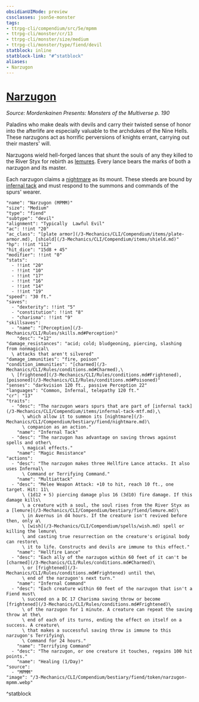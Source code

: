 ```yaml
---
obsidianUIMode: preview
cssclasses: json5e-monster
tags:
- ttrpg-cli/compendium/src/5e/mpmm
- ttrpg-cli/monster/cr/13
- ttrpg-cli/monster/size/medium
- ttrpg-cli/monster/type/fiend/devil
statblock: inline
statblock-link: "#^statblock"
aliases:
- Narzugon
---
```

# [Narzugon](3-Mechanics\CLI\Compendium\bestiary\fiend/narzugon-mpmm.md)
*Source: Mordenkainen Presents: Monsters of the Multiverse p. 190*  

Paladins who make deals with devils and carry their twisted sense of honor into the afterlife are especially valuable to the archdukes of the Nine Hells. These narzugons act as horrific perversions of knights errant, carrying out their masters' will.

Narzugons wield hell-forged lances that shunt the souls of any they killed to the River Styx for rebirth as [lemures](/3-Mechanics/CLI/Compendium/bestiary/fiend/lemure.md). Every lance bears the marks of both a narzugon and its master.

Each narzugon claims a [nightmare](/3-Mechanics/CLI/Compendium/bestiary/fiend/nightmare.md) as its mount. These steeds are bound by [infernal tack](/3-Mechanics/CLI/Compendium/items/infernal-tack-mtf.md) and must respond to the summons and commands of the spurs' wearer.

```statblock
"name": "Narzugon (MPMM)"
"size": "Medium"
"type": "fiend"
"subtype": "devil"
"alignment": "Typically  Lawful Evil"
"ac": !!int "20"
"ac_class": "[plate armor](/3-Mechanics/CLI/Compendium/items/plate-armor.md), [shield](/3-Mechanics/CLI/Compendium/items/shield.md)"
"hp": !!int "112"
"hit_dice": "15d8 + 45"
"modifier": !!int "0"
"stats":
  - !!int "20"
  - !!int "10"
  - !!int "17"
  - !!int "16"
  - !!int "14"
  - !!int "19"
"speed": "30 ft."
"saves":
  - "dexterity": !!int "5"
  - "constitution": !!int "8"
  - "charisma": !!int "9"
"skillsaves":
  - "name": "[Perception](/3-Mechanics/CLI/Rules/skills.md#Perception)"
    "desc": "+12"
"damage_resistances": "acid; cold; bludgeoning, piercing, slashing from nonmagical\
  \ attacks that aren't silvered"
"damage_immunities": "fire, poison"
"condition_immunities": "[charmed](/3-Mechanics/CLI/Rules/conditions.md#Charmed),\
  \ [frightened](/3-Mechanics/CLI/Rules/conditions.md#Frightened), [poisoned](/3-Mechanics/CLI/Rules/conditions.md#Poisoned)"
"senses": "darkvision 120 ft., passive Perception 22"
"languages": "Common, Infernal, telepathy 120 ft."
"cr": "13"
"traits":
  - "desc": "The narzugon wears spurs that are part of [infernal tack](/3-Mechanics/CLI/Compendium/items/infernal-tack-mtf.md),\
      \ which allow it to summon its [nightmare](/3-Mechanics/CLI/Compendium/bestiary/fiend/nightmare.md)\
      \ companion as an action."
    "name": "Infernal Tack"
  - "desc": "The narzugon has advantage on saving throws against spells and other\
      \ magical effects."
    "name": "Magic Resistance"
"actions":
  - "desc": "The narzugon makes three Hellfire Lance attacks. It also uses Infernal\
      \ Command or Terrifying Command."
    "name": "Multiattack"
  - "desc": "Melee Weapon Attack: +10 to hit, reach 10 ft., one target. Hit: 11\
      \ (1d12 + 5) piercing damage plus 16 (3d10) fire damage. If this damage kills\
      \ a creature with a soul, the soul rises from the River Styx as a [lemure](/3-Mechanics/CLI/Compendium/bestiary/fiend/lemure.md)\
      \ in Avernus in d4 hours. If the creature isn't revived before then, only a\
      \ [wish](/3-Mechanics/CLI/Compendium/spells/wish.md) spell or killing the lemure\
      \ and casting true resurrection on the creature's original body can restore\
      \ it to life. Constructs and devils are immune to this effect."
    "name": "Hellfire Lance"
  - "desc": "Each ally of the narzugon within 60 feet of it can't be [charmed](/3-Mechanics/CLI/Rules/conditions.md#Charmed)\
      \ or [frightened](/3-Mechanics/CLI/Rules/conditions.md#Frightened) until the\
      \ end of the narzugon's next turn."
    "name": "Infernal Command"
  - "desc": "Each creature within 60 feet of the narzugon that isn't a Fiend must\
      \ succeed on a DC 17 Charisma saving throw or become [frightened](/3-Mechanics/CLI/Rules/conditions.md#Frightened)\
      \ of the narzugon for 1 minute. A creature can repeat the saving throw at the\
      \ end of each of its turns, ending the effect on itself on a success. A creature\
      \ that makes a successful saving throw is immune to this narzugon's Terrifying\
      \ Command for 24 hours."
    "name": "Terrifying Command"
  - "desc": "The narzugon, or one creature it touches, regains 100 hit points."
    "name": "Healing (1/Day)"
"source":
  - "MPMM"
"image": "/3-Mechanics/CLI/Compendium/bestiary/fiend/token/narzugon-mpmm.webp"
```
^statblock